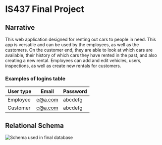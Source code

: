 # IS437 Final Project

## Narrative 
 
This web application designed for renting out cars to people in need.
This app is versatile and can be used by the employees, as well as the customers. 
On the customer end, they are able to look at which cars are available, their history of which cars they have rented in the past, and also creating a new rental. 
Employees can add and edit vehicles, users, inspections, as well as create new rentals for customers. 

### Examples of logins table

User type | Email | Password |
-----------| ---------- | ----------
Employee | e@a.com | abcdefg
Customer | c@a.com | abcdefg


## Relational Schema

![Schema used in final database](/IS437/schema.jpg)
